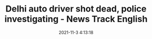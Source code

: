 ---
"title": "Delhi auto driver shot dead, police investigating - News Track English"
"date": "2021-11-3 4:13:18"
"feed_name": "GOOGLENEWSINDUSTRIAL"
"feed_website": "https://news.google.com/search?q=industrial%2Bincident&hl=en-US&gl=US&ceid=US:en"
"feed_rss": "https://news.google.com/rss/search?q=industrial%2Bincident&hl=en-US&gl=US&ceid=US:en"
"link": "https://english.newstracklive.com/news/auto-driver-shot-dead-in-delhi-police-engaged-in-investigation-sc103-nu764-ta322-1190590-1.html"
"source": "{'href': 'https://english.newstracklive.com', 'title': 'News Track English'}"
"file": "_posts/2021-1-1-29bbc1902d40f20241afbae0cf2abdd562017a8b.md"
"accident": "1"
"drilling": "0"
"dead": "1"
"injured": "0"
"arrested": "0"
"place": "delhi"
"where": "road site"
"causes": "unknown"
"place_uri": "http://en.wikipedia.org/wiki/Delhi"
---